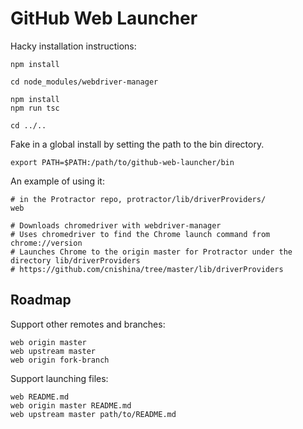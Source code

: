 # GitHub Web Launcher

Hacky installation instructions:

```
npm install

cd node_modules/webdriver-manager

npm install
npm run tsc

cd ../..

```

Fake in a global install by setting the path to the bin directory.

```
export PATH=$PATH:/path/to/github-web-launcher/bin
```



An example of using it:

```
# in the Protractor repo, protractor/lib/driverProviders/
web

# Downloads chromedriver with webdriver-manager
# Uses chromedriver to find the Chrome launch command from chrome://version
# Launches Chrome to the origin master for Protractor under the directory lib/driverProviders
# https://github.com/cnishina/tree/master/lib/driverProviders
```

## Roadmap

Support other remotes and branches:

```
web origin master
web upstream master
web origin fork-branch
```

Support launching files:

```
web README.md
web origin master README.md
web upstream master path/to/README.md
```
